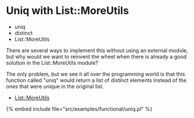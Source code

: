 # Uniq with List::MoreUtils

* uniq
* distinct
* List::MoreUtils


There are several ways to implement this without using an external module, but why would we want to reinvent the wheel when
there is already a good solution in the List::MoreUtils module?

The only problem, but we see it all over the programming world is that this function called "uniq" would return a list of distinct elements
instead of the ones that were unique in the original list.


* [List::MoreUtils](https://metacpan.org/pod/List::MoreUtils)

{% embed include file="src/examples/functional/uniq.pl" %}


